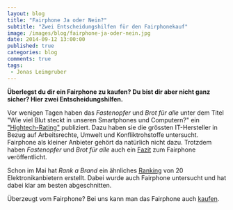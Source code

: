 ```yaml
---
layout: blog
title: "Fairphone Ja oder Nein?"
subtitle: "Zwei Entscheidungshilfen für den Fairphonekauf"
image: /images/blog/fairphone-ja-oder-nein.jpg
date: 2014-09-12 13:00:00
published: true
categories: blog
comments: true
tags:
 - Jonas Leimgruber
---
```


**Überlegst du dir ein Fairphone zu kaufen? Du bist dir aber nicht ganz sicher? Hier zwei Entscheidungshilfen.**

Vor wenigen Tagen haben das *Fastenopfer* und *Brot für alle* unter dem Titel "Wie viel Blut steckt in unseren Smartphones und Computern?" ein ["Hightech-Rating"][issu1] publiziert. Dazu haben sie die grössten IT-Hersteller in Bezug auf Arbeitsrechte, Umwelt und Konfliktrohstoffe untersucht. Fairphone als kleiner Anbieter gehört da natürlich nicht dazu. Trotzdem haben *Fastenopfer* und *Brot für alle* auch ein [Fazit][issu2] zum Fairphone veröffentlicht.

Schon im Mai hat *Rank a Brand* ein ähnliches [Ranking][issu3] von 20 Elektronikanbietern erstellt. Dabei wurde auch Fairphone untersucht und hat dabei klar am besten abgeschnitten.

Überzeugt vom Fairphone? Bei uns kann man das Fairphone auch [kaufen][fairphone].


[issu1]: http://www.hightech-rating.ch/
[issu2]: http://www.hightech-rating.ch/news/fairphone
[issu3]: http://blog.rankabrand.org/2014/05/fairphone-shakes-up-electronics-brands/
[Fairphone]: /angebote/fairphone/
